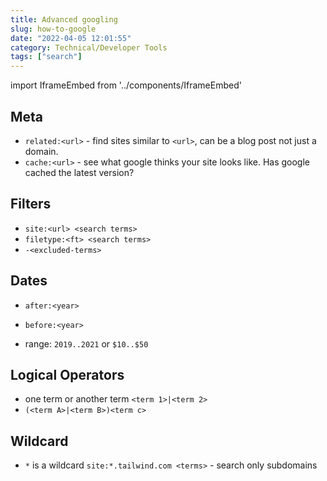 ```yaml
---
title: Advanced googling
slug: how-to-google
date: "2022-04-05 12:01:55"
category: Technical/Developer Tools
tags: ["search"]
---
```


import IframeEmbed from '../components/IframeEmbed'

<IframeEmbed src='https://youtube.com/embed/cEBkvm0-rg0' />

## Meta

- `related:<url>` - find sites similar to `<url>`, can be a blog post not just a domain.
- `cache:<url>` - see what google thinks your site looks like. Has google cached the latest version?

## Filters

- `site:<url> <search terms>`
- `filetype:<ft> <search terms>`
- `-<excluded-terms>`

## Dates

- `after:<year>`
- `before:<year>`

- range: `2019..2021` or `$10..$50`

## Logical Operators

- one term or another term `<term 1>|<term 2>`
- `(<term A>|<term B>)<term c>`

## Wildcard

- `*` is a wildcard `site:*.tailwind.com <terms>` - search only subdomains
